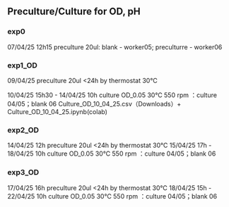 ## **Preculture/Culture for OD, pH**
### **exp0**
07/04/25 12h15 preculture 20ul: blank - worker05; preculturre - worker06
### **exp1_OD**
09/04/25 preculture 20ul <24h by thermostat 30℃

10/04/25 15h30 - 14/04/25 10h culture OD_0.05 30℃ 550 rpm ：culture 04/05；blank 06 
Culture_OD_10_04_25.csv（Downloads）+ Culture_OD_10_04_25.ipynb(colab)
### **exp2_OD**
14/04/25 12h preculture 20ul <24h by thermostat 30℃
15/04/25 17h - 18/04/25 10h culture OD_0.05 30℃ 550 rpm ：culture 04/05；blank 06
### **exp3_OD**
17/04/25 16h preculture 20ul <24h by thermostat 30℃
18/04/25 15h - 22/04/25 10h culture OD_0.05 30℃ 550 rpm ：culture 04/05；blank 06
